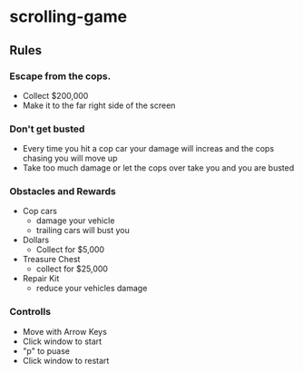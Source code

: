 # scrolling-game


## Rules

### Escape from the cops.
* Collect $200,000
* Make it to the far right side of the screen

### Don't get busted
* Every time you hit a cop car your damage will increas and the cops chasing you will move up
* Take too much damage or let the cops over take you and you are busted

### Obstacles and Rewards
* Cop cars
    * damage your vehicle
    * trailing cars will bust you
* Dollars
    * Collect for $5,000
* Treasure Chest
    * collect for $25,000
* Repair Kit
    * reduce your vehicles damage

### Controlls 
*  Move with Arrow Keys
*  Click window to start
*  "p" to puase
*  Click window to restart 
